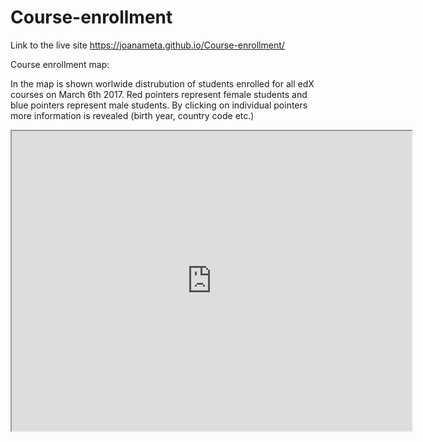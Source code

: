 # Course-enrollment


Link to the live site  https://joanameta.github.io/Course-enrollment/

Course enrollment map:

In the map is shown worlwide distrubution of students enrolled for all edX courses on March 6th 2017.
Red pointers represent female students and blue pointers represent male students.
By clicking on individual pointers more information is revealed (birth year, country code etc.)

<iframe src="https://www.google.com/maps/d/u/1/embed?mid=1WK5KRRe6vqQ6CPV2uyuk9rh0roA" width="640" height="480"></iframe>

